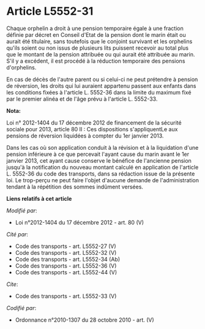 # Article L5552-31

Chaque orphelin a droit à une pension temporaire égale à une fraction définie par décret en Conseil d'Etat de la pension dont
le marin était ou aurait été titulaire, sans toutefois que le conjoint survivant et les orphelins qu'ils soient ou non issus
de plusieurs lits puissent recevoir au total plus que le montant de la pension attribuée ou qui aurait été attribuée au
marin. S'il y a excédent, il est procédé à la réduction temporaire des pensions d'orphelins. 

En cas de décès de l'autre parent ou si celui-ci ne peut prétendre à pension de réversion, les droits qui lui auraient
appartenu passent aux enfants dans les conditions fixées à l'article L. 5552-36 dans la limite du maximum fixé par le premier
alinéa et de l'âge prévu à l'article L. 5552-33.

**Nota:**

Loi n° 2012-1404 du 17 décembre 2012 de financement de la sécurité sociale pour 2013, article 80 II : Ces dispositions
s'appliquentLe aux pensions de réversion liquidées  à compter du 1er janvier 2013. 

Dans les cas où son application conduit à la révision et à la liquidation d'une pension inférieure à ce que percevait l'ayant
cause du marin avant le 1er janvier 2013, cet ayant cause conserve le bénéfice de l'ancienne pension jusqu'à la notification
du nouveau montant calculé en application de l'article L. 5552-36 du code des transports, dans sa rédaction issue de la
présente loi. Le trop-perçu ne peut faire l'objet d'aucune demande de l'administration tendant à la répétition des sommes
indûment versées.

**Liens relatifs à cet article**

_Modifié par_:

  - Loi n°2012-1404 du 17 décembre 2012 - art. 80 (V)

_Cité par_:

  - Code des transports - art. L5552-27 (V)
  - Code des transports - art. L5552-32 (V)
  - Code des transports - art. L5552-34 (Ab)
  - Code des transports - art. L5552-36 (V)
  - Code des transports - art. L5552-44 (V)

_Cite_:

  - Code des transports - art. L5552-33 (V)

_Codifié par_:

  - Ordonnance n°2010-1307 du 28 octobre 2010 - art. (V)
